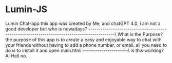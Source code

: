 # Lumin-JS
Lumin Chat-app
this app was created by Me, and chatGPT 4.0, i am not a good developer but who is nowadays?
-------------------------------------------------------------------------------------------\\
What is the Purpose?
the purpose of this app is to create a easy and enjoyable way to chat with your friends
without having to add a phone number, or email. all you need to do is to install it
and open main.html
----------------------\\
is this working? 
A: Hell no.
